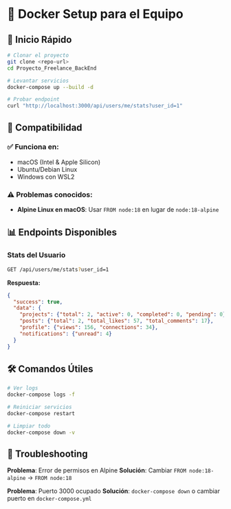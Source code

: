 # 🐳 Docker Setup para el Equipo

## 🚀 Inicio Rápido

```bash
# Clonar el proyecto
git clone <repo-url>
cd Proyecto_Freelance_BackEnd

# Levantar servicios
docker-compose up --build -d

# Probar endpoint
curl "http://localhost:3000/api/users/me/stats?user_id=1"
```

## 🔧 Compatibilidad

### ✅ **Funciona en:**
- macOS (Intel & Apple Silicon)  
- Ubuntu/Debian Linux
- Windows con WSL2

### ⚠️  **Problemas conocidos:**
- **Alpine Linux en macOS**: Usar `FROM node:18` en lugar de `node:18-alpine`

## 📊 **Endpoints Disponibles**

### Stats del Usuario
```bash
GET /api/users/me/stats?user_id=1
```

**Respuesta:**
```json
{
  "success": true,
  "data": {
    "projects": {"total": 2, "active": 0, "completed": 0, "pending": 0},
    "posts": {"total": 2, "total_likes": 57, "total_comments": 17}, 
    "profile": {"views": 156, "connections": 34},
    "notifications": {"unread": 4}
  }
}
```

## 🛠️ **Comandos Útiles**

```bash
# Ver logs
docker-compose logs -f

# Reiniciar servicios  
docker-compose restart

# Limpiar todo
docker-compose down -v
```

## 🐛 **Troubleshooting**

**Problema**: Error de permisos en Alpine
**Solución**: Cambiar `FROM node:18-alpine` → `FROM node:18`

**Problema**: Puerto 3000 ocupado
**Solución**: `docker-compose down` o cambiar puerto en `docker-compose.yml`
